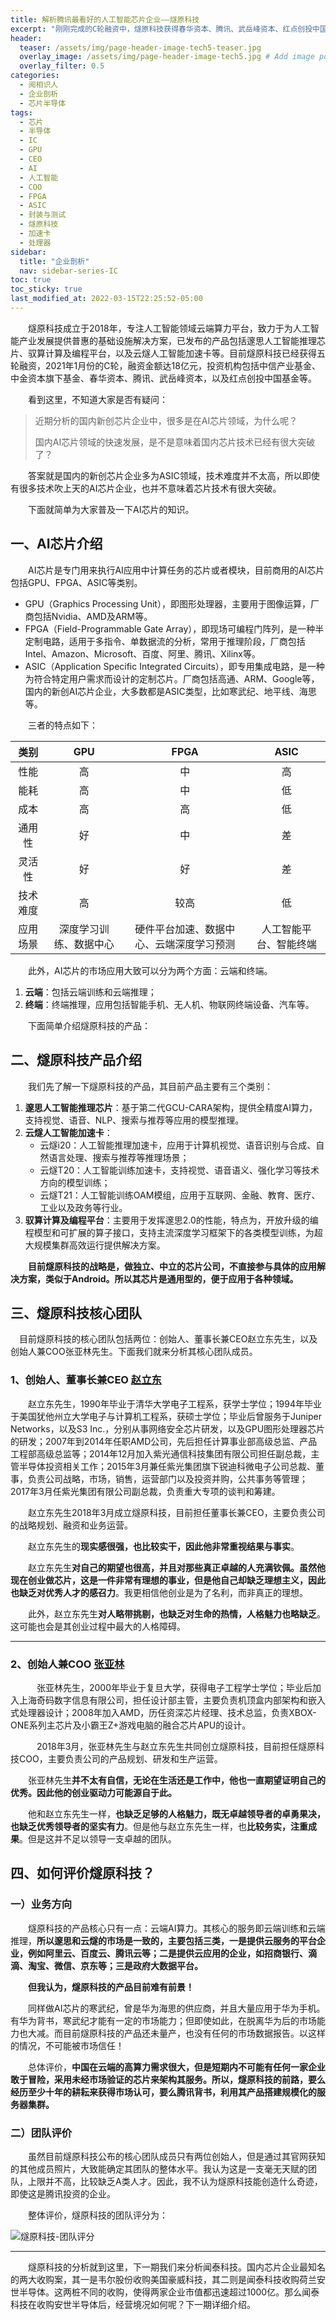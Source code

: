 ```yaml
---
title: 解析腾讯最看好的人工智能芯片企业——燧原科技
excerpt: "刚刚完成的C轮融资中，燧原科技获得春华资本、腾讯、武岳峰资本、红点创投中国基金等投资的18亿元，且成为“国内首家发布第二代人工智能训练产品组合的公司”，那么从产品和团队面相分析，燧原科技到底如何呢？"
header:
  teaser: /assets/img/page-header-image-tech5-teaser.jpg
  overlay_image: /assets/img/page-header-image-tech5.jpg # Add image post (optional)
  overlay_filter: 0.5
categories:
  - 阅相识人
  - 企业剖析
  - 芯片半导体
tags: 
  - 芯片
  - 半导体
  - IC
  - GPU
  - CEO
  - AI
  - 人工智能
  - COO
  - FPGA
  - ASIC
  - 封装与测试
  - 燧原科技
  - 加速卡
  - 处理器
sidebar:
  title: "企业剖析"
  nav: sidebar-series-IC
toc: true
toc_sticky: true
last_modified_at: 2022-03-15T22:25:52-05:00
---
```


&emsp;&emsp;燧原科技成立于2018年，专注人工智能领域云端算力平台，致力于为人工智能产业发展提供普惠的基础设施解决方案，已发布的产品包括邃思人工智能推理芯片、驭算计算及编程平台，以及云燧人工智能加速卡等。目前燧原科技已经获得五轮融资，2021年1月份的C轮，融资金额达18亿元，投资机构包括中信产业基金、中金资本旗下基金、春华资本、腾讯、武岳峰资本，以及红点创投中国基金等。

&emsp;&emsp;看到这里，不知道大家是否有疑问：

> 近期分析的国内新创芯片企业中，很多是在AI芯片领域，为什么呢？
>
> 国内AI芯片领域的快速发展，是不是意味着国内芯片技术已经有很大突破了？

&emsp;&emsp;答案就是国内的新创芯片企业多为ASIC领域，技术难度并不太高，所以即使有很多技术吹上天的AI芯片企业，也并不意味着芯片技术有很大突破。

&emsp;&emsp;下面就简单为大家普及一下AI芯片的知识。

## 一、AI芯片介绍

&emsp;&emsp;AI芯片是专门用来执行AI应用中计算任务的芯片或者模块，目前商用的AI芯片包括GPU、FPGA、ASIC等类别。

- GPU（Graphics Processing Unit），即图形处理器，主要用于图像运算，厂商包括Nvidia、AMD及ARM等。
- FPGA（Field-Programmable Gate Array），即现场可编程门阵列，是一种半定制电路，适用于多指令、单数据流的分析，常用于推理阶段，厂商包括Intel、Amazon、Microsoft、百度、阿里、腾讯、Xilinx等。
- ASIC（Application Specific Integrated Circuits），即专用集成电路，是一种为符合特定用户需求而设计的定制芯片。厂商包括高通、ARM、Google等，国内的新创AI芯片企业，大多数都是ASIC类型，比如寒武纪、地平线、海思等。

&emsp;&emsp;三者的特点如下：

|   类别   |          GPU           |                   FPGA                   |          ASIC          |
| :------: | :--------------------: | :--------------------------------------: | :--------------------: |
|   性能   |           高           |                    中                    |           高           |
|   能耗   |           高           |                    中                    |           低           |
|   成本   |           高           |                    高                    |           低           |
|  通用性  |           好           |                    中                    |           差           |
|  灵活性  |           好           |                    好                    |           差           |
| 技术难度 |           高           |                   较高                   |           低           |
| 应用场景 | 深度学习训练、数据中心 | 硬件平台加速、数据中心、云端深度学习预测 | 人工智能平台、智能终端 |

&emsp;&emsp;此外，AI芯片的市场应用大致可以分为两个方面：云端和终端。

1. **云端**：包括云端训练和云端推理；
2. **终端**：终端推理，应用包括智能手机、无人机、物联网终端设备、汽车等。

&emsp;&emsp;下面简单介绍燧原科技的产品：

## 二、燧原科技产品介绍

&emsp;&emsp;我们先了解一下燧原科技的产品，其目前产品主要有三个类别：

1. **邃思人工智能推理芯片**：基于第二代GCU-CARA架构，提供全精度AI算力，支持视觉、语音、NLP、搜索与推荐等应用的模型推理。
2. **云燧人工智能加速卡**：
   - 云燧i20：人工智能推理加速卡，应用于计算机视觉、语音识别与合成、自然语言处理、搜索与推荐等推理场景；
   - 云燧T20：人工智能训练加速卡，支持视觉、语音语义、强化学习等技术方向的模型训练；
   - 云燧T21：人工智能训练OAM模组，应用于互联网、金融、教育、医疗、工业以及政务等行业。
3. **驭算计算及编程平台**：主要用于发挥邃思2.0的性能，特点为，开放升级的编程模型和可扩展的算子接口，支持主流深度学习框架下的各类模型训练，为超大规模集群高效运行提供解决方案。

&emsp;&emsp;**目前燧原科技的战略是，做独立、中立的芯片公司，不直接参与具体的应用解决方案，类似于Android。所以其芯片是通用型的，便于应用于各种领域。**

## 三、燧原科技核心团队

&emsp;目前燧原科技的核心团队包括两位：创始人、董事长兼CEO赵立东先生，以及创始人兼COO张亚林先生。下面我们就来分析其核心团队成员。

### 1、创始人、董事长兼CEO  [赵立东](https://cdn.jsdelivr.net/gh/kewtgh/PicSunflowers@main/img/2022/赵立东.jpg)

&emsp;&emsp;赵立东先生，1990年毕业于清华大学电子工程系，获学士学位；1994年毕业于美国犹他州立大学电子与计算机工程系，获硕士学位；毕业后曾服务于Juniper Networks，以及S3 Inc.，分别从事网络安全芯片研发，以及GPU图形处理器芯片的研发；2007年到2014年任职AMD公司，先后担任计算事业部高级总监、产品工程部高级总监等；2014年12月加入紫光通信科技集团有限公司担任副总裁，主管半导体投资相关工作；2015年3月兼任紫光集团旗下锐迪科微电子公司总裁、董事，负责公司战略，市场，销售，运营部门以及投资并购，公共事务等管理；2017年3月任紫光集团有限公司副总裁，负责重大专项的谈判和筹建。         

&emsp;&emsp;赵立东先生2018年3月成立燧原科技，目前担任董事长兼CEO，主要负责公司的战略规划、融资和业务运营。    

&emsp;&emsp;赵立东先生的**现实感很强，也比较实干，因此他非常重视结果与事实**。

&emsp;&emsp;赵立东先生**对自己的期望也很高，并且对那些真正卓越的人充满钦佩。**虽然他现在创业做芯片，这是一件非常有理想的事业，但是**他自己却缺乏理想主义，因此也缺乏对优秀人才的感召力**。我更相信他创业是为了名利，而非真正的理想。

&emsp;&emsp;此外，赵立东先生**对人略带挑剔，也缺乏对生命的热情，人格魅力也略缺乏**。这可能也会是其创业过程中最大的人格障碍。

---

### 2、创始人兼COO  [张亚林](https://cdn.jsdelivr.net/gh/kewtgh/PicSunflowers@main/img/2022/张亚林-2.jpg)

&emsp;&emsp;&emsp;张亚林先生，2000年毕业于复旦大学，获得电子工程学士学位；毕业后加入上海奇码数字信息有限公司，担任设计部主管，主要负责机顶盒内部架构和嵌入式处理器设计；2008年加入AMD，历任资深芯片经理、技术总监，负责XBOX-ONE系列主芯片及小霸王Z+游戏电脑的融合芯片APU的设计。

&emsp;&emsp;&emsp;2018年3月，张亚林先生与赵立东先生共同创立燧原科技，目前担任燧原科技COO，主要负责公司的产品规划、研发和生产运营。   

&emsp;&emsp;张亚林先生**并不太有自信，无论在生活还是工作中，他也一直期望证明自己的优秀。因此他的创业驱动力可能源自于此。**

&emsp;&emsp;他和赵立东先生一样，**也缺乏足够的人格魅力，既无卓越领导者的卓勇果决，也缺乏优秀领导者的坚实有力**。但是他与赵立东先生一样，也**比较务实，注重成果**。但是这并不足以领导一支卓越的团队。

## 四、如何评价燧原科技？

### 一）业务方向

&emsp;&emsp;燧原科技的产品核心只有一点：云端AI算力。其核心的服务即云端训练和云端推理，**所以邃思和云燧的市场是一致的，主要包括三类，一是提供云服务的平台企业，例如阿里云、百度云、腾讯云等；二是提供云应用的企业，如招商银行、滴滴、淘宝、微信、京东等；三是政府大数据平台。**

&emsp;&emsp;**但我认为，燧原科技的产品目前难有前景！**

&emsp;&emsp;同样做AI芯片的寒武纪，曾是华为海思的供应商，并且大量应用于华为手机。有华为背书，寒武纪才能有一定的市场能力；但即使如此，在脱离华为后的市场能力也大减。而目前燧原科技的产品还未量产，也没有任何的市场数据报告。以这样的情况，不可能被市场信任！

&emsp;&emsp;总体评价，**中国在云端的高算力需求很大，但是短期内不可能有任何一家企业敢于冒险，采用未经市场验证的芯片来架构其服务。所以，燧原科技的前路，要么经历至少十年的耕耘来获得市场认可，要么腾讯背书，利用其产品搭建规模化的服务器集群。**

### 二）团队评价

&emsp;&emsp;虽然目前燧原科技公布的核心团队成员只有两位创始人，但是通过其官网获知的其他成员照片，大致能确定其团队的整体水平。我认为这是一支毫无天赋的团队，上限并不高，比较缺乏A类人才。因此，我不认为燧原科技能创造什么奇迹，即使这是腾讯投资的企业。

&emsp;&emsp;整体评价，燧原科技的团队评分为：

![燧原科技-团队评分](https://cdn.jsdelivr.net/gh/kewtgh/PicSunflowers@main/img/2022/燧原科技-团队评分.png)

---

&emsp;&emsp;燧原科技的分析就到这里，下一期我们来分析闻泰科技。国内芯片企业最知名的两大收购案，其一是韦尔股份收购美国豪威科技，其二则是闻泰科技收购荷兰安世半导体。这两桩不同的收购，使得两家企业市值都迅速超过1000亿。那么闻泰科技在收购安世半导体后，经营境况如何呢？下一期详细介绍。
